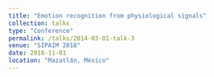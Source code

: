 ```yaml
---
title: "Emotion recognition from physiological signals"
collection: talks
type: "Conference"
permalink: /talks/2014-03-01-talk-3
venue: "SIPAIM 2018"
date: 2018-11-01
location: "Mazatlán, México"
---
```

